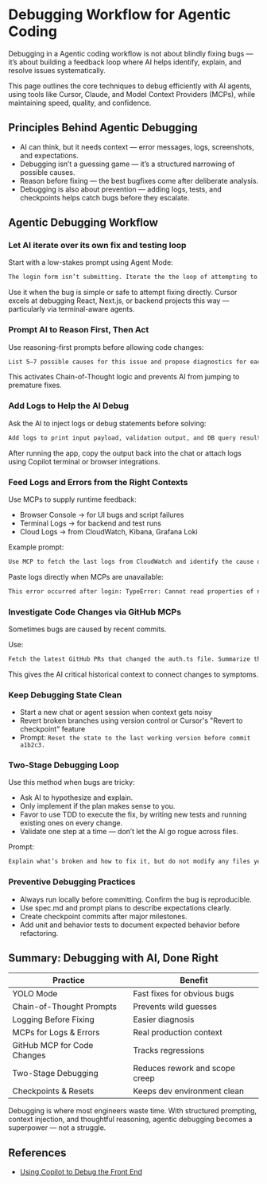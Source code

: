 # Debugging Workflow for Agentic Coding

Debugging in a Agentic coding workflow is not about blindly fixing bugs — it’s about building a feedback loop where AI helps identify, explain, and resolve issues systematically.

This page outlines the core techniques to debug efficiently with AI agents, using tools like Cursor, Claude, and Model Context Providers (MCPs), while maintaining speed, quality, and confidence.

## Principles Behind Agentic Debugging

- AI can think, but it needs context — error messages, logs, screenshots, and expectations.
- Debugging isn’t a guessing game — it’s a structured narrowing of possible causes.
- Reason before fixing — the best bugfixes come after deliberate analysis.
- Debugging is also about prevention — adding logs, tests, and checkpoints helps catch bugs before they escalate.

## Agentic Debugging Workflow

### Let AI iterate over its own fix and testing loop

Start with a low-stakes prompt using Agent Mode:

```txt
The login form isn’t submitting. Iterate the the loop of attempting to submit, understanding the issue and fixing.
```

Use it when the bug is simple or safe to attempt fixing directly. Cursor excels at debugging React, Next.js, or backend projects this way — particularly via terminal-aware agents.

### Prompt AI to Reason First, Then Act

Use reasoning-first prompts before allowing code changes:

```txt
List 5–7 possible causes for this issue and propose diagnostics for each. Don’t write code yet.
```

This activates Chain-of-Thought logic and prevents AI from jumping to premature fixes.

### Add Logs to Help the AI Debug

Ask the AI to inject logs or debug statements before solving:

```txt
Add logs to print input payload, validation output, and DB query results in this flow.
```

After running the app, copy the output back into the chat or attach logs using Copilot terminal or browser integrations.

### Feed Logs and Errors from the Right Contexts

Use MCPs to supply runtime feedback:

- Browser Console → for UI bugs and script failures
- Terminal Logs → for backend and test runs
- Cloud Logs → from CloudWatch, Kibana, Grafana Loki

Example prompt:

```txt
Use MCP to fetch the last logs from CloudWatch and identify the cause of the 502 error.
```

Paste logs directly when MCPs are unavailable:

```txt
This error occurred after login: TypeError: Cannot read properties of null — fix based on this trace.
```


### Investigate Code Changes via GitHub MCPs

Sometimes bugs are caused by recent commits.

Use:

```txt
Fetch the latest GitHub PRs that changed the auth.ts file. Summarize the changes and identify what could have broken session persistence.
```

This gives the AI critical historical context to connect changes to symptoms.

### Keep Debugging State Clean

- Start a new chat or agent session when context gets noisy
- Revert broken branches using version control or Cursor's "Revert to checkpoint" feature
- Prompt: `Reset the state to the last working version before commit a1b2c3.`

### Two-Stage Debugging Loop

Use this method when bugs are tricky:

- Ask AI to hypothesize and explain.
- Only implement if the plan makes sense to you.
- Favor to use TDD to execute the fix, by writing new tests and running existing ones on every change.
- Validate one step at a time — don’t let the AI go rogue across files.

Prompt:

```txt
Explain what’s broken and how to fix it, but do not modify any files yet.
```

### Preventive Debugging Practices

- Always run locally before committing. Confirm the bug is reproducible.
- Use spec.md and prompt plans to describe expectations clearly.
- Create checkpoint commits after major milestones.
- Add unit and behavior tests to document expected behavior before refactoring.

## Summary: Debugging with AI, Done Right

| **Practice**                | **Benefit**                         |
|-----------------------------|-------------------------------------|
| YOLO Mode                   | Fast fixes for obvious bugs         |
| Chain-of-Thought Prompts    | Prevents wild guesses               |
| Logging Before Fixing       | Easier diagnosis                    |
| MCPs for Logs & Errors      | Real production context             |
| GitHub MCP for Code Changes | Tracks regressions                  |
| Two-Stage Debugging         | Reduces rework and scope creep      |
| Checkpoints & Resets        | Keeps dev environment clean         |

Debugging is where most engineers waste time. With structured prompting, context injection, and thoughtful reasoning, agentic debugging becomes a superpower — not a struggle.

## References

- [Using Copilot to Debug the Front End](https://www.loom.com/share/50de880c8ce5466d9d21c56e9d00bc30?sid=0c35aea6-596f-46e5-a9e3-3e6d6867b6fc)